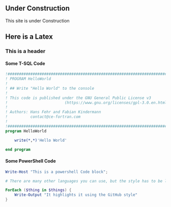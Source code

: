 ## Under Construction

This site is under Construction

Here is a Latex
---

### This is a header

#### Some T-SQL Code

```fortran
!##############################################################################
! PROGRAM HelloWorld
!
! ## Write "Hello World" to the console
!
! This code is published under the GNU General Public License v3
!                         (https://www.gnu.org/licenses/gpl-3.0.en.html)
!
! Authors: Hans Fehr and Fabian Kindermann
!          contact@ce-fortran.com
!
!##############################################################################
program HelloWorld

    write(*,*)'Hello World'

end program
```

#### Some PowerShell Code

```powershell
Write-Host "This is a powershell Code block";

# There are many other languages you can use, but the style has to be loaded first

ForEach ($thing in $things) {
    Write-Output "It highlights it using the GitHub style"
}
```
